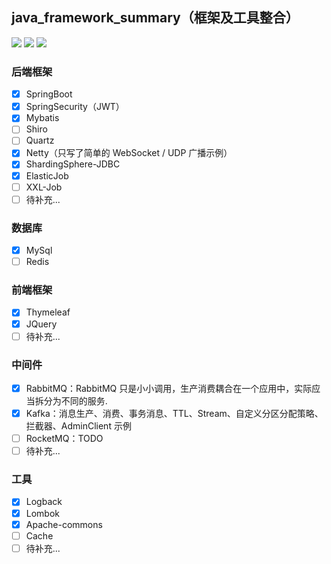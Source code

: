 
## java_framework_summary（框架及工具整合）
[![](https://img.shields.io/badge/Language-Java-blue.svg)](https://github.com/1019509861/java_framework_summary)
[![](https://img.shields.io/badge/Framework-SpringBoot-brightgreen.svg)](https://github.com/1019509861/java_framework_summary)
[![](https://img.shields.io/badge/Database-MySql-blueviolet.svg)](https://github.com/1019509861/java_framework_summary)

### 后端框架
- [x] SpringBoot
- [x] SpringSecurity（JWT）
- [x] Mybatis
- [ ] Shiro
- [ ] Quartz
- [x] Netty（只写了简单的 WebSocket / UDP 广播示例）
- [x] ShardingSphere-JDBC
- [x] ElasticJob
- [ ] XXL-Job
- [ ] 待补充...

### 数据库
- [x] MySql
- [ ] Redis

### 前端框架
- [x] Thymeleaf
- [x] JQuery
- [ ] 待补充...

### 中间件
- [x] RabbitMQ：RabbitMQ 只是小小调用，生产消费耦合在一个应用中，实际应当拆分为不同的服务.
- [x] Kafka：消息生产、消费、事务消息、TTL、Stream、自定义分区分配策略、拦截器、AdminClient 示例
- [ ] RocketMQ：TODO
- [ ] 待补充...

### 工具
- [x] Logback
- [x] Lombok
- [x] Apache-commons
- [ ] Cache
- [ ] 待补充...
